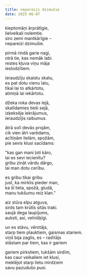 ```yaml
---
title: nepareizi dzimušie
date: 2025-06-07
---
```

kleptomāņi ārprātīgie,  
lielveikali nolemtie.  
siro zemi mantkārīgie –  
nepareizi dzimušie.

pirmā rindā garie nagi,  
otrā tie, kas nemāk labi.  
restes kļuva viņu māja  
ieslodzītiem.

ieraudzīju skaistu skatu,  
es pat dotu vienu latu,  
tikai lai to atkārtotu,  
atmiņā lai iekārtotu.

džeka roka devas lejā,  
skatīdamies tieši sejā,  
izķeksēja iekrājumus,  
ieraudzījis raibumus.

ātrā solī devās projām,  
cik vien ātri varēdams,  
acītiņām lielām, spožām,  
pie sevis klusi sacīdams:

"kas gan mani ļoti kāro,  
lai es sevi iecienītu?  
gribu zināt vārdu dārgo,  
lai man dotu cerību.

es gribu tikai gribu  
just, ka mirklis pieder man,  
ka šī lieta, spožā, gludā,  
manu tukšumu reiz klan."

aiz stūra elpu atguva,  
sirds tam krūtīs sitās traki.  
saujā dega laupījums,  
auksti, asi, velnišķīgi.

un es stāvu, vērotājs,  
starp tiem plauktiem, gaismas stariem.  
viņš bija zaglis, es – radītājs  
stāstam par tiem, kas ir gariem

gariem pirkstiem, tukšām sirdīm,  
kas caur veikaliem iet klusi,  
meklējot starp lietu mirdziem  
savu pazudušo pusi.